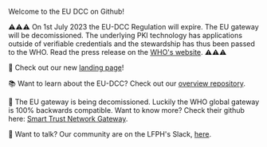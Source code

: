 Welcome to the EU DCC on Github!

⚠️⚠️⚠️ On 1st July 2023 the EU-DCC Regulation will expire. The EU gateway will be decomissioned. The underlying PKI technology has applications outside of verifiable credentials and the stewardship has thus been passed to the WHO. Read the press release on the [WHO's website](https://www.who.int/news/item/05-06-2023-the-european-commission-and-who-launch-landmark-digital-health-initiative-to-strengthen-global-health-security). ⚠️⚠️⚠️

🌊 Check out our new [landing page](https://ehn-dcc-development.github.io/eu-dcc-site)!

📚 Want to learn about the EU-DCC? Check out our [overview repository](https://github.com/ehn-dcc-development/eu-dcc-overview).

🔐 The EU gateway is being decomissioned. Luckily the WHO global gateway is 100% backwards compatible. Want to know more? Check their github here: [Smart Trust Network Gateway](https://github.com/WorldHealthOrganization/smart-trust-network-gateway).

💬 Want to talk? Our community are on the LFPH's Slack, [here](https://lfpublichealth.slack.com/).

